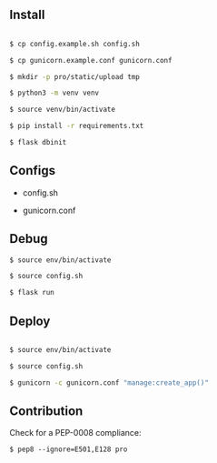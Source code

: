 ## Install


```bash

$ cp config.example.sh config.sh

$ cp gunicorn.example.conf gunicorn.conf

$ mkdir -p pro/static/upload tmp 

$ python3 -m venv venv

$ source venv/bin/activate

$ pip install -r requirements.txt 

$ flask dbinit

```

## Configs

* config.sh

* gunicorn.conf

## Debug

```bash 
$ source env/bin/activate

$ source config.sh

$ flask run
```

## Deploy

```bash

$ source env/bin/activate

$ source config.sh

$ gunicorn -c gunicorn.conf "manage:create_app()" 

```

## Contribution

Check for a PEP-0008 compliance:

`$ pep8 --ignore=E501,E128 pro`
